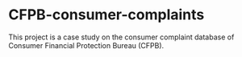 # CFPB-consumer-complaints

This project is a case study on the consumer complaint database of Consumer Financial Protection Bureau (CFPB).
